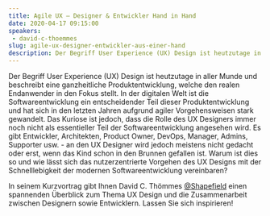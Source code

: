 ```yaml
---
title: Agile UX – Designer & Entwickler Hand in Hand
date: 2020-04-17 09:15:00
speakers:
 - david-c-thoemmes
slug: agile-ux-designer-entwickler-aus-einer-hand
description: Der Begriff User Experience (UX) Design ist heutzutage in aller Munde und beschreibt eine ganzheitliche Produktentwicklung, welche den realen Endanwender in den Fokus stellt. 
---
```

Der Begriff User Experience (UX) Design ist heutzutage in aller Munde und beschreibt eine ganzheitliche Produktentwicklung, welche den realen Endanwender in den Fokus stellt. In der digitalen Welt ist die Softwareentwicklung ein entscheidender Teil dieser Produktentwicklung und hat sich in den letzten Jahren aufgrund agiler Vorgehensweisen stark gewandelt. Das Kuriose ist jedoch, dass die Rolle des UX Designers immer noch nicht als essentieller Teil der Softwareentwicklung angesehen wird. Es gibt Entwickler, Architekten, Product Owner, DevOps, Manager, Admins, Supporter usw. - an den UX Designer wird jedoch meistens nicht gedacht oder erst, wenn das Kind schon in den Brunnen gefallen ist. Warum ist dies so und wie lässt sich das nutzerzentrierte Vorgehen des UX Designs mit der Schnelllebigkeit der modernen Softwareentwicklung vereinbaren? 

In seinem Kurzvortrag gibt Ihnen David C. Thömmes [@Shapefield](https://twitter.com/Shapefield) einen spannenden Überblick zum Thema UX Design und die Zusammenarbeit zwischen Designern sowie Entwicklern. Lassen Sie sich inspirieren!